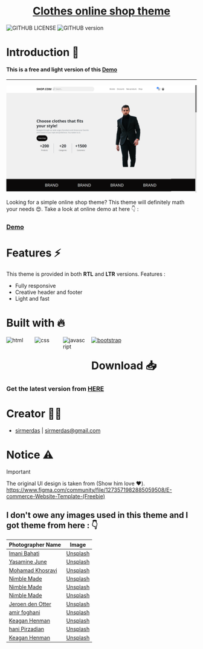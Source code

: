 <h1 align="center">
   <a href="https://sirmerdas.github.io/clothes-shop-theme/" align="center">
      Clothes online shop theme
   </a>
</h1>

![GITHUB LICENSE](https://img.shields.io/github/license/SirMERDAS/clothes-shop-theme) ![GITHUB version](https://img.shields.io/github/v/release/SirMERDAS/clothes-shop-theme)

# Introduction :dizzy:

#### This is a free and light version of this [Demo](https://github.com/SirMERDAS/e-commerce-theme)

---

![](src/images/ltr.png)

Looking for a simple online shop theme? This theme will definitely math your needs :heart_eyes:.
Take a look at online demo at here :point_down: :

### [Demo](https://sirmerdas.github.io/clothes-shop-theme/)

# Features :zap:

This theme is provided in both **RTL** and **LTR** versions.
Features :

- Fully responsive
- Creative header and footer
- Light and fast

# Built with :fire:

<a href="https://developer.mozilla.org/en-US/docs/Glossary/HTML5" target="_blank"><img align="left" height="60" width="60" style="margin-right:15px" src="https://cdn.simpleicons.org/html5" alt="html" /></a>

<a href="https://developer.mozilla.org/en-US/docs/Web/CSS" target="_blank"><img align="left" height="60" width="60" style="margin-right:15px" src="https://cdn.simpleicons.org/css3" alt="css" /> </a>

<a href="https://developer.mozilla.org/en-US/docs/Web/JavaScript" target="_blank"><img align="left" height="60" width="60" style="margin-right:15px" src="https://cdn.simpleicons.org/javascript" alt="javascript" /></a>

<a href="https://getbootstrap.com/" target="_blank"><img align="" height="60" width="60" style="margin-right:15px" src="https://cdn.simpleicons.org/bootstrap" alt="bootstrap" /></a>

# Download :inbox_tray:

### Get the latest version from [HERE](https://github.com/SirMERDAS/clothes-shop-theme/releases)

# Creator :man_technologist:

- [sirmerdas](https://sirmerdas.ir) | sirmerdas@gmail.com

# Notice :warning:

> [!IMPORTANT]
> The original UI design is taken from (Show him love :heart:).
> https://www.figma.com/community/file/1273571982885059508/E-commerce-Website-Template-(Freebie)

## I don't owe any images used in this theme and I got theme from here : :point_down:

| Photographer Name                                                                                                                       | Image                                                                                                                             |
| --------------------------------------------------------------------------------------------------------------------------------------- | --------------------------------------------------------------------------------------------------------------------------------- |
| <a href="https://unsplash.com/@imani_bht?utm_source=unsplash&utm_medium=referral&utm_content=creditCopyText">Imani Bahati</a>           | <a href="https://unsplash.com/photos/LxVxPA1LOVM?utm_source=unsplash&utm_medium=referral&utm_content=creditCopyText">Unsplash</a> |
| <a href="https://unsplash.com/@yasamine?utm_source=unsplash&utm_medium=referral&utm_content=creditCopyText">Yasamine June</a>           | <a href="https://unsplash.com/photos/tOubjwKS6f0?utm_source=unsplash&utm_medium=referral&utm_content=creditCopyText">Unsplash</a> |
| <a href="https://unsplash.com/@mohamadkhosravi?utm_source=unsplash&utm_medium=referral&utm_content=creditCopyText">Mohamad Khosravi</a> | <a href="https://unsplash.com/photos/VSZLQcc4LSw?utm_source=unsplash&utm_medium=referral&utm_content=creditCopyText">Unsplash</a> |
| <a href="https://unsplash.com/@nimblemade?utm_source=unsplash&utm_medium=referral&utm_content=creditCopyText">Nimble Made</a>           | <a href="https://unsplash.com/photos/N0ke5zChVBU?utm_source=unsplash&utm_medium=referral&utm_content=creditCopyText">Unsplash</a> |
| <a href="https://unsplash.com/@nimblemade?utm_source=unsplash&utm_medium=referral&utm_content=creditCopyText">Nimble Made</a>           | <a href="https://unsplash.com/photos/Jf7JqVazm-4?utm_source=unsplash&utm_medium=referral&utm_content=creditCopyText">Unsplash</a> |
| <a href="https://unsplash.com/@nimblemade?utm_source=unsplash&utm_medium=referral&utm_content=creditCopyText">Nimble Made</a>           | <a href="https://unsplash.com/photos/kMGX6UK06Ps?utm_source=unsplash&utm_medium=referral&utm_content=creditCopyText">Unsplash</a> |
| <a href="https://unsplash.com/@jeroendenotter?utm_source=unsplash&utm_medium=referral&utm_content=creditCopyText">Jeroen den Otter</a>  | <a href="https://unsplash.com/photos/q7D864lJP9s?utm_source=unsplash&utm_medium=referral&utm_content=creditCopyText">Unsplash</a> |
| <a href="https://unsplash.com/@amirfoghani?utm_source=unsplash&utm_medium=referral&utm_content=creditCopyText">amir foghani</a>         | <a href="https://unsplash.com/photos/3tD-_BXTUlw?utm_source=unsplash&utm_medium=referral&utm_content=creditCopyText">Unsplash</a> |
| <a href="https://unsplash.com/@henmankk?utm_source=unsplash&utm_medium=referral&utm_content=creditCopyText">Keagan Henman</a>           | <a href="https://unsplash.com/photos/Won79_9oUEk?utm_source=unsplash&utm_medium=referral&utm_content=creditCopyText">Unsplash</a> |
| <a href="https://unsplash.com/@haanii?utm_source=unsplash&utm_medium=referral&utm_content=creditCopyText">hani Pirzadian</a>            | <a href="https://unsplash.com/photos/yhF9qDy0mUo?utm_source=unsplash&utm_medium=referral&utm_content=creditCopyText">Unsplash</a> |
| <a href="https://unsplash.com/@henmankk?utm_source=unsplash&utm_medium=referral&utm_content=creditCopyText">Keagan Henman</a>           | <a href="https://unsplash.com/photos/fVIu_XoogSI?utm_source=unsplash&utm_medium=referral&utm_content=creditCopyText">Unsplash</a> |
